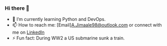 ### Hi there 👋
- 🌱 I’m currently learning Python and DevOps.
- 📫 How to reach me: [Email]<A.Jimaale98@outlook.com> or connect with me on [LinkedIn](https://www.linkedin.com/in/abdirahman-jimaale-5768811b9/)
- ⚡ Fun fact: During WW2 a US submarine sunk a train.
<!--
**AJim98/AJim98** is a ✨ _special_ ✨ repository because its `README.md` (this file) appears on your GitHub profile.

Here are some ideas to get you started:

- 🔭 I’m currently working on ...
- 🌱 I’m currently learning ...
- 👯 I’m looking to collaborate on ...
- 🤔 I’m looking for help with ...
- 💬 Ask me about ...
- 📫 How to reach me: ...
- 😄 Pronouns: ...
- ⚡ Fun fact: ...
-->
